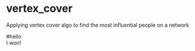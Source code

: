 # vertex_cover
Applying vertex cover algo to find the most influential people on a network  


#hello  
I won!  